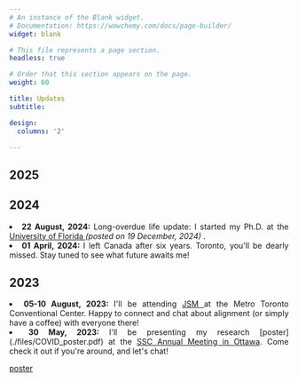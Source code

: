 ```yaml
---
# An instance of the Blank widget.
# Documentation: https://wowchemy.com/docs/page-builder/
widget: blank

# This file represents a page section.
headless: true

# Order that this section appears on the page.
weight: 60

title: Updates
subtitle:

design:
  columns: '2'

---
```

## 2025 

## 2024 

<div style='text-align: justify'>
<li> <b> 22 August, 2024: </b> Long-overdue life update: I started my Ph.D. at the <a href="https://stat.ufl.edu/" target="_blank"> University of Florida </a> <em> (posted on 19 December, 2024) </em>. </li>

<li> <b> 01 April, 2024: </b> I left Canada after six years. Toronto, you'll be dearly missed. Stay tuned to see what future awaits me! </li>
</div>

## 2023

<div style='text-align: justify'>
<li> <b> 05-10 August, 2023: </b> I'll be attending <a href="https://ww2.amstat.org/meetings/jsm/2023/" target="_blank"> JSM </a> at the Metro Toronto Conventional Center. Happy to connect and chat about alignment (or simply have a coffee) with everyone there! </li>

<li> <b> 30 May, 2023: </b> I'll be presenting my research [poster](./files/COVID_poster.pdf) at the <a href="https://ssc.ca/en/meetings/annual/2023-ssc-annual-meeting-ottawa" target="_blank"> SSC Annual Meeting in Ottawa</a>. Come check it out if you're around, and let's chat!</li>
</div>

[poster](./files/COVID_poster.pdf)
